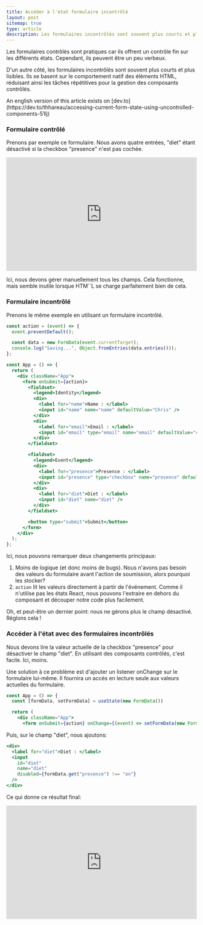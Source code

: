 ```yaml
---
title: Accéder à l'état formulaire incontrôlé
layout: post
sitemap: true
type: article
description: Les formulaires incontrôlés sont souvent plus courts et plus lisibles. Cependant, accéder à une valeur individuelle peut être utile.
---
```


Les formulaires contrôlés sont pratiques car ils offrent un contrôle fin sur les différents états. Cependant, ils peuvent être un peu verbeux.

D'un autre côté, les formulaires incontrôlés sont souvent plus courts et plus lisibles. Ils se basent sur le comportement natif des éléments HTML, réduisant ainsi les tâches répétitives pour la gestion des composants contrôlés.

<div class="alert alert-block alert-info">
  An english version of this article exists on [dev.to](https://dev.to/thhareau/accessing-current-form-state-using-uncontrolled-components-51lj) 
</div>

### Formulaire contrôlé

Prenons par exemple ce formulaire. Nous avons quatre entrées, "diet" étant désactivé si la checkbox "presence" n'est pas cochée.

<iframe height="300" style="width: 100%;" scrolling="no" title="Controlled form" src="https://codepen.io/ThHareau/embed/MWBBoKj?default-tab=js%2Cresult" frameborder="no" loading="lazy" allowtransparency="true" allowfullscreen="true">
  See the Pen <a href="https://codepen.io/ThHareau/pen/MWBBoKj">
  Controlled form</a> by ThHareau (<a href="https://codepen.io/ThHareau">@ThHareau</a>)
  on <a href="https://codepen.io">CodePen</a>.
</iframe>

Ici, nous devons gérer manuellement tous les champs. Cela fonctionne, mais semble inutile lorsque HTM``L se charge parfaitement bien de cela.

### Formulaire incontrôlé

Prenons le même exemple en utilisant un formulaire incontrôlé.

```jsx
const action = (event) => {
  event.preventDefault();

  const data = new FormData(event.currentTarget);
  console.log("Saving...", Object.fromEntries(data.entries()));
};

const App = () => {
  return (
    <div className="App">
      <form onSubmit={action}>
        <fieldset>
          <legend>Identity</legend>
          <div>
            <label for="name">Name : </label>
            <input id="name" name="name" defaultValue="Chris" />
          </div>
          <div>
            <label for="email">Email : </label>
            <input id="email" type="email" name="email" defaultValue="chris@email.test" />
          </div>
        </fieldset>

        <fieldset>
          <legend>Event</legend>
          <div>
            <label for="presence">Presence : </label>
            <input id="presence" type="checkbox" name="presence" defaultChecked />
          </div>
          <div>
            <label for="diet">Diet : </label>
            <input id="diet" name="diet" />
          </div>
        </fieldset>

        <button type="submit">Submit</button>
      </form>
    </div>
  );
};
```

Ici, nous pouvons remarquer deux changements principaux:

1. Moins de logique (et donc moins de bugs). Nous n'avons pas besoin des valeurs du formulaire avant l'action de soumission, alors pourquoi les stocker?
2. `action` lit les valeurs directement à partir de l'événement. Comme il n'utilise pas les états React, nous pouvons l'extraire en dehors du composant et découper notre code plus facilement.

Oh, et peut-être un dernier point: nous ne gérons plus le champ désactivé. Réglons cela !

### Accéder à l'état avec des formulaires incontrôlés

Nous devons lire la valeur actuelle de la checkbox "presence" pour désactiver le champ "diet". En utilisant des composants contrôlés, c'est facile. Ici, moins.

Une solution à ce problème est d'ajouter un listener onChange sur le formulaire lui-même. Il fournira un accès en lecture seule aux valeurs actuelles du formulaire.

```jsx
const App = () => {
  const [formData, setFormData] = useState(new FormData())

  return (
    <div className="App">
      <form onSubmit={action} onChange={(event) => setFormData(new FormData(event.currentTarget))}>
```


Puis, sur le champ "diet", nous ajoutons:

```jsx
<div>
  <label for="diet">Diet : </label> 
  <input
    id="diet"
    name="diet"
    disabled={formData.get("presence") !== "on"}
  />
</div>
```

Ce qui donne ce résultat final:

<iframe height="300" style="width: 100%;" scrolling="no" title="Uncontrolled form" src="https://codepen.io/ThHareau/embed/vYaaJaX?default-tab=js%2Cresult" frameborder="no" loading="lazy" allowtransparency="true" allowfullscreen="true">
  See the Pen <a href="https://codepen.io/ThHareau/pen/vYaaJaX">
  Uncontrolled form</a> by ThHareau (<a href="https://codepen.io/ThHareau">@ThHareau</a>)
  on <a href="https://codepen.io">CodePen</a>.
</iframe>
